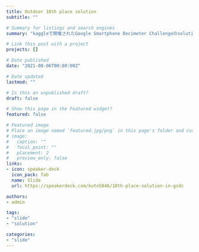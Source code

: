 ```yaml
---
title: Outdoor 18th place solution
subtitle: ""

# Summary for listings and search engines
summary: "kaggleで開催されたGoogle Smartphone Decimeter Challengeのsolutionスライドです。"

# Link this post with a project
projects: []

# Date published
date: "2021-08-06T00:00:00Z"

# Date updated
lastmod: ""

# Is this an unpublished draft?
draft: false

# Show this page in the Featured widget?
featured: false

# Featured image
# Place an image named `featured.jpg/png` in this page's folder and customize its options here.
# image:
#   caption: ""
#   focal_point: ""
#   placement: 2
#   preview_only: false
links:
- icon: speaker-deck
  icon_pack: fab
  name: Slide
  url: https://speakerdeck.com/kuto5046/18th-place-solution-in-gsdc

authors:
- admin

tags:
- "slide"
- "solution"

categories:
- "slide"
---
```


<script async class="speakerdeck-embed" data-id="605e55cc70bb4f8b830404a3b730aaeb" data-ratio="1.77777777777778" src="//speakerdeck.com/assets/embed.js"></script>